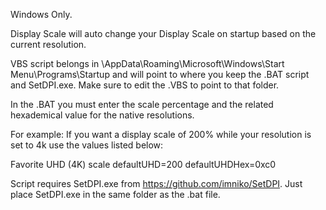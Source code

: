 Windows Only.

Display Scale will auto change your Display Scale on startup based on the current resolution.

VBS script belongs in \AppData\Roaming\Microsoft\Windows\Start Menu\Programs\Startup and will point to where you keep the .BAT script and SetDPI.exe.
Make sure to edit the .VBS to point to that folder.

In the .BAT you must enter the scale percentage and the related hexademical value for the native resolutions.

For example: If you want a display scale of 200% while your resolution is set to 4k use the values listed below:

Favorite UHD (4K) scale
defaultUHD=200
defaultUHDHex=0xc0

Script requires SetDPI.exe from https://github.com/imniko/SetDPI.
Just place SetDPI.exe in the same folder as the .bat file.
